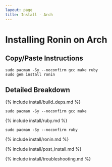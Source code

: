 ```yaml
---
layout: page
title: Install - Arch
---
```


# Installing Ronin on Arch

## Copy/Paste Instructions

```shell
sudo pacman -Sy --noconfirm gcc make ruby
sudo gem install ronin
```

## Detailed Breakdown

{% include install/build_deps.md %}

```shell
sudo pacman -Sy --noconfirm gcc make
```

{% include install/ruby.md %}

```shell
sudo pacman -Sy --noconfirm ruby
```

{% include install/ronin.md %}

{% include install/post_install.md %}

{% include install/troubleshooting.md %}
